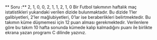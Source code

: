 ** Soru :**
2, 1, 0, 0, 2, 1, 1, 2, 1, 0
Bir Futbol takımının haftalık maç istatistikleri yukarıdaki
verilen dizide bulunmaktadır. Bu dizide 1’ler galibiyetleri,
2’ler mağlubiyetleri, 0’lar ise beraberlikleri 
belirtmektedir. Bu takımın küme düşmemesi için
12 puan alması gerekmektedir. Verilenlere göre bu
takım 10 hafta sonunda kümede kalıp kalmadığını
puanı ile birlikte ekrana yazan programı C dilinde yazınız.
